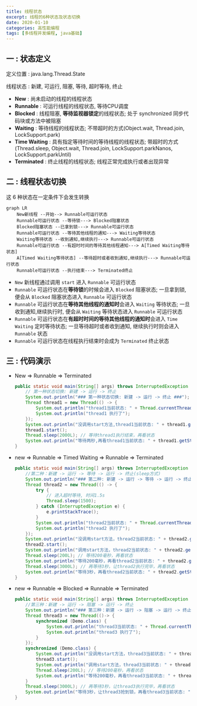 ```yaml
---
title: 线程状态
excerpt: 线程的6种状态及状态切换
date: 2020-01-10
categories: 高性能编程
tags: [多线程并发编程, java基础]
---
```








## 一 : 状态定义 

定义位置 : java.lang.Thread.State

线程状态 : 新建, 可运行, 阻塞, 等待, 超时等待, 终止
* **New** : 尚未启动的线程的线程状态
* **Runnable** : 可运行线程的线程状态, 等待CPU调度
* **Blocked** : 线程阻塞, **等待监视器锁定**的线程状态; 处于 synchronized 同步代码块或方法中被阻塞
* **Waiting** : 等待线程的线程状态; 不带超时的方式(Object.wait, Thread.join, LockSupport.park)
* **Time Waiting** : 具有指定等待时间的等待线程的线程状态; 带超时的方式(Thread.sleep, Object.wait, Thread.join, LockSupport.parkNanos, LockSupport.parkUntil)
* **Terminated** : 终止线程的线程状态; 线程正常完成执行或者出现异常

## 二 : 线程状态切换

这 6 种状态在一定条件下会发生转换

```mermaid
graph LR
	New新线程 --开始--> Runnable可运行状态
	Runnable可运行状态 --等待锁---> Blocked阻塞状态
	Blocked阻塞状态 --已拿到锁---> Runnable可运行状态
	Runnable可运行状态 --等待其他线程的通知---> Waiting等待状态
	Waiting等待状态 --收到通知,继续执行---> Runnable可运行状态
	Runnable可运行状态 --有超时时间的等待其他线程通知---> A[Timed Waiting等待状态]
	A[Timed Waiting等待状态] --等待超时或者收到通知,继续执行---> Runnable可运行状态
    Runnable可运行状态 --执行结束---> Terminated终止 
```

* `New` 新线程通过调用 `start` 进入 `Runnable` 可运行状态
* `Runnable` 可运行状态在**等待锁**的时候会进入 `Blocked` 阻塞状态; 一旦拿到锁, 便会从 `Blocked` 阻塞状态进入 `Runnable` 可运行状态
* `Runnable` 可运行状态在**等待其他线程的通知时**会进入 `Waiting` 等待状态; 一旦收到通知,继续执行时, 便会从 `Waiting` 等待状态进入 `Runnable` 可运行状态
* `Runnable` 可运行状态在**有超时时间的等待其他线程的通知时**会进入 `Time Waiting` 定时等待状态; 一旦等待超时或者收到通知, 继续执行时则会进入 `Runnable` 状态
* `Runnable` 可运行状态在线程执行结束时会成为 `Terminated` 终止状态

## 三 : 代码演示

- New => Runnable => Terminated

  ```java
  public static void main(String[] args) throws InterruptedException {
      // 第一种状态切换: 新建 -> 运行 -> 终止
      System.out.println("### 第一种状态切换: 新建 -> 运行 -> 终止 ###");
      Thread thread1 = new Thread(() -> {
          System.out.println("thread1当前状态: " + Thread.currentThread().getState().toString());
          System.out.println("thread1 执行了");
      });
      System.out.println("没调用start方法,thread1当前状态: " + thread1.getState().toString());
      thread1.start();
      Thread.sleep(2000L); // 等待thread1执行结束，再看状态
      System.out.println("等待两秒,再看thread1当前状态: " + thread1.getState().toString());
  }
  ```

- new => Runnable => Timed Waiting => Runnable => Terminated

  ```java
  public static void main(String[] args) throws InterruptedException {
      //第二种：新建 -> 运行 -> 等待 -> 运行 -> 终止(sleep方式)
      System.out.println("### 第二种: 新建 -> 运行 -> 等待 -> 运行 -> 终止(sleep方式) ###");
      Thread thread2 = new Thread(() -> {
          try {
              // 进入超时等待, 时间1.5s
              Thread.sleep(1500);
          } catch (InterruptedException e) {
              e.printStackTrace();
          }
          System.out.println("thread2当前状态: " + Thread.currentThread().getState().toString());
          System.out.println("thread2 执行了");
      });
      System.out.println("没调用start方法，thread2当前状态: " + thread2.getState().toString());
      thread2.start();
      System.out.println("调用start方法，thread2当前状态: " + thread2.getState().toString());
      Thread.sleep(200L); // 等待200毫秒，再看状态
      System.out.println("等待200毫秒，再看thread2当前状态: " + thread2.getState().toString());
      Thread.sleep(3000L); // 再等待3秒，让thread2执行完毕，再看状态
      System.out.println("等待3秒，再看thread2当前状态: " + thread2.getState().toString());
  }
  ```
  
- new => Runnable => Blocked => Runnable => Terminated

  ```java
  public static void main(String[] args) throws InterruptedException {
      //第三种：新建 -> 运行 -> 阻塞 -> 运行 -> 终止
      System.out.println("### 第三种：新建 -> 运行 -> 阻塞 -> 运行 -> 终止 ###");
      Thread thread3 = new Thread(()-> {
          synchronized (Demo.class) {
              System.out.println("thread3当前状态: " + Thread.currentThread().getState().toString());
              System.out.println("thread3 执行了");
          }
      });
      synchronized (Demo.class) {
          System.out.println("没调用start方法，thread3当前状态: " + thread3.getState().toString());
          thread3.start();
          System.out.println("调用start方法，thread3当前状态: " + thread3.getState().toString());
          Thread.sleep(200L); // 等待200毫秒，再看状态
          System.out.println("等待200毫秒，再看thread3当前状态: " + thread3.getState().toString());
      }
      Thread.sleep(3000L); // 再等待3秒，让thread3执行完毕，再看状态
      System.out.println("等待3秒，让thread3抢到锁，再看thread3当前状态: " + thread3.getState().toString());
  }
  ```